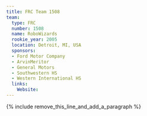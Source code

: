 ```yaml
---
title: FRC Team 1508
team:
  type: FRC
  number: 1508
  name: RoboWizards
  rookie_year: 2005
  location: Detroit, MI, USA
  sponsors:
  - Ford Motor Company
  - ArvinMeritor
  - General Motors
  - Southwestern HS
  - Western International HS
  links:
    Website:
---
```


{% include remove_this_line_and_add_a_paragraph %}